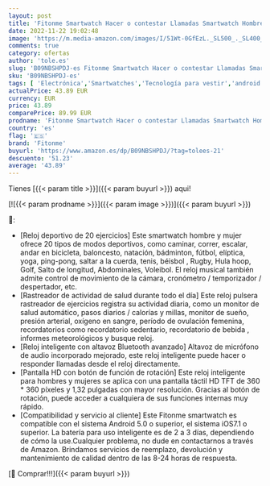 ```yaml
---
layout: post
title: 'Fitonme Smartwatch Hacer o contestar Llamadas Smartwatch Hombre Mujer Pulsera Actividad Inteligente  Deportivos Reloj Smartwatch para Xiaomi Huawei Samsung Android iOS  Negro '
date: 2022-11-22 19:02:48
image: 'https://m.media-amazon.com/images/I/51Wt-0GfEzL._SL500_._SL400_.jpg'
comments: true
category: ofertas
author: 'tole.es'
slug: 'B09NBSHPDJ-es Fitonme Smartwatch Hacer o contestar Llamadas Smartwatch...'
sku: 'B09NBSHPDJ-es'
tags: [ 'Electrónica','Smartwatches','Tecnología para vestir','android','fitonme','🇪🇸', ]
actualPrice: 43.89 EUR
currency: EUR
price: 43.89
comparePrice: 89.99 EUR
prodname: 'Fitonme Smartwatch Hacer o contestar Llamadas Smartwatch Hombre Mujer Pulsera Actividad Inteligente  Deportivos Reloj Smartwatch para Xiaomi Huawei Samsung Android iOS  Negro '
country: 'es'
flag: '🇪🇸'
brand: 'Fitonme'
buyurl: 'https://www.amazon.es/dp/B09NBSHPDJ/?tag=tolees-21'
descuento: '51.23'
average: '43.89'
---
```


Tienes [{{< param title >}}]({{< param buyurl >}}) aqui!

[![{{< param prodname >}}]({{< param image >}})]({{< param buyurl >}})

🔎:

- [Reloj deportivo de 20 ejercicios] Este smartwatch hombre y mujer ofrece 20 tipos de modos deportivos, como caminar, correr, escalar, andar en bicicleta, baloncesto, natación, bádminton, fútbol, ​​elíptica, yoga, ping-pong, saltar a la cuerda, tenis, béisbol , Rugby, Hula hoop, Golf, Salto de longitud, Abdominales, Voleibol. El reloj musical también admite control de movimiento de la cámara, cronómetro / temporizador / despertador, etc.
- [Rastreador de actividad de salud durante todo el día] Este reloj pulsera rastreador de ejercicios registra su actividad diaria, como un monitor de salud automático, pasos diarios / calorías y millas, monitor de sueño, presión arterial, oxígeno en sangre, período de ovulación femenina, recordatorios como recordatorio sedentario, recordatorio de bebida , informes meteorológicos y busque reloj.
- [Reloj inteligente con altavoz Bluetooth avanzado] Altavoz de micrófono de audio incorporado mejorado, este reloj inteligente puede hacer o responder llamadas desde el reloj directamente.
- [Pantalla HD con botón de función de rotación] Este reloj inteligente para hombres y mujeres se aplica con una pantalla táctil HD TFT de 360 ​​* 360 píxeles y 1,32 pulgadas con mayor resolución. Gracias al botón de rotación, puede acceder a cualquiera de sus funciones internas muy rápido.
- [Compatibilidad y servicio al cliente] Este Fitonme smartwatch es compatible con el sistema Android 5.0 o superior, el sistema iOS7.1 o superior. La batería para uso inteligente es de 2 a 3 días, dependiendo de cómo la use.Cualquier problema, no dude en contactarnos a través de Amazon. Brindamos servicios de reemplazo, devolución y mantenimiento de calidad dentro de las 8-24 horas de respuesta.

[🛒 Comprar!!!]({{< param buyurl >}})
